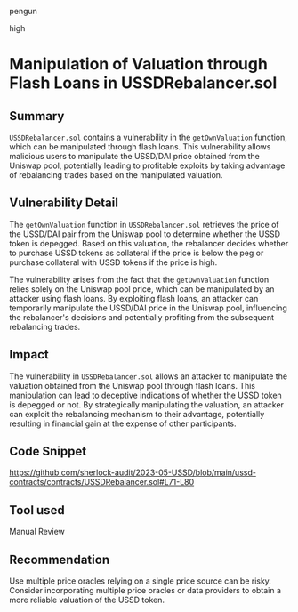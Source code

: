 pengun

high

# Manipulation of Valuation through Flash Loans in USSDRebalancer.sol

## Summary
`USSDRebalancer.sol` contains a vulnerability in the `getOwnValuation` function, which can be manipulated through flash loans. This vulnerability allows malicious users to manipulate the USSD/DAI price obtained from the Uniswap pool, potentially leading to profitable exploits by taking advantage of rebalancing trades based on the manipulated valuation.

## Vulnerability Detail
The `getOwnValuation` function in `USSDRebalancer.sol` retrieves the price of the USSD/DAI pair from the Uniswap pool to determine whether the USSD token is depegged. Based on this valuation, the rebalancer decides whether to purchase USSD tokens as collateral if the price is below the peg or purchase collateral with USSD tokens if the price is high.

The vulnerability arises from the fact that the `getOwnValuation` function relies solely on the Uniswap pool price, which can be manipulated by an attacker using flash loans. By exploiting flash loans, an attacker can temporarily manipulate the USSD/DAI price in the Uniswap pool, influencing the rebalancer's decisions and potentially profiting from the subsequent rebalancing trades.

## Impact
The vulnerability in `USSDRebalancer.sol` allows an attacker to manipulate the valuation obtained from the Uniswap pool through flash loans. This manipulation can lead to deceptive indications of whether the USSD token is depegged or not. By strategically manipulating the valuation, an attacker can exploit the rebalancing mechanism to their advantage, potentially resulting in financial gain at the expense of other participants.

## Code Snippet
https://github.com/sherlock-audit/2023-05-USSD/blob/main/ussd-contracts/contracts/USSDRebalancer.sol#L71-L80
## Tool used
Manual Review

## Recommendation
Use multiple price oracles relying on a single price source can be risky. Consider incorporating multiple price oracles or data providers to obtain a more reliable valuation of the USSD token.
